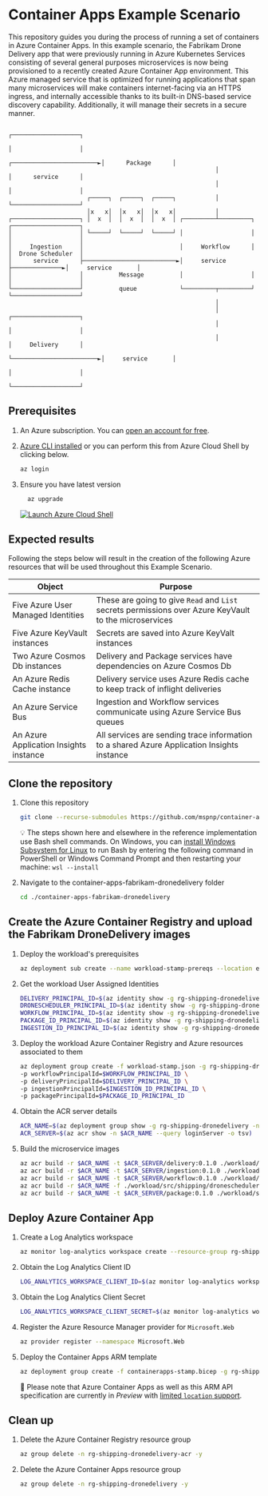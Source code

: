 # Container Apps Example Scenario

This repository guides you during the process of running a set of containers in Azure Container Apps. In this example scenario, the Fabrikam Drone Delivery app that were previously running in Azure Kubernetes Services consisting of several general purposes microservices is now being provisioned to a recently created Azure Container App environment.  This Azure managed service that is optimized for running applications that span many microservices will make containers internet-facing via an HTTPS ingress, and internally accessible thanks to its built-in DNS-based service discovery capability. Additionally, it will manage their secrets in a secure manner.

```output
                                                                                    ┌───────────────────┐
                                                                                    │                   │
                                                          ┌────────────────────────►│      Package      │
                                                          │                         │      service      │
                                                          │                         │                   │
                      ┌─────┐  ┌─────┐  ┌─────┐           │                         └───────────────────┘
                      │x   x│  │x   x│  │x   x│           │
┌───────────────────┐ │  x  │  │  x  │  │  x  │ ┌─────────┴─────────┐               ┌───────────────────┐
│                   │ └─────┘  └─────┘  └─────┘ │                   │               │                   │
│     Ingestion     │                           │     Workflow      │               │  Drone Scheduler  │
│      service      ├──────────────────────────►│     service       ├──────────────►│     service       │
│                   │          Message          │                   │               │                   │
└───────────────────┘          queue            └─────────┬─────────┘               └───────────────────┘
                                                          │
                                                          │                         ┌───────────────────┐
                                                          │                         │                   │
                                                          │                         │     Delivery      │
                                                          └────────────────────────►│     service       │
                                                                                    │                   │
                                                                                    └───────────────────┘
```

## Prerequisites

1. An Azure subscription. You can [open an account for free](https://azure.microsoft.com/free).
1. [Azure CLI installed](https://docs.microsoft.com/cli/azure/install-azure-cli?view=azure-cli-latest) or you can perform this from Azure Cloud Shell by clicking below.

   ```bash
   az login
   ```

1. Ensure you have latest version

   ```bash
	 az upgrade
   ```

   [![Launch Azure Cloud Shell](https://docs.microsoft.com/azure/includes/media/cloud-shell-try-it/launchcloudshell.png)](https://shell.azure.com)

## Expected results

Following the steps below will result in the creation of the following Azure resources that will be used throughout this Example Scenario.

| Object                                    | Purpose                                                 |
|-------------------------------------------|---------------------------------------------------------|
| Five Azure User Managed Identities        | These are going to give `Read` and `List` secrets permissions over Azure KeyVault to the microservices |
| Five Azure KeyVault instances             | Secrets are saved into Azure KeyValt instances |
| Two Azure Cosmos Db instances             | Delivery and Package services have dependencies on Azure Cosmos Db |
| An Azure Redis Cache instance             | Delivery service uses Azure Redis cache to keep track of inflight deliveries |
| An Azure Service Bus                      | Ingestion and Workflow services communicate using Azure Service Bus queues |
| An Azure Application Insights instance    | All services are sending trace information to a shared Azure Application Insights instance |

## Clone the repository

1. Clone this repository

   ```bash
   git clone --recurse-submodules https://github.com/mspnp/container-apps-fabrikam-dronedelivery.git
   ```

   :bulb: The steps shown here and elsewhere in the reference implementation use Bash shell commands. On Windows, you can [install Windows Subsystem for Linux](https://docs.microsoft.com/windows/wsl/install#install) to run Bash by entering the following command in PowerShell or Windows Command Prompt and then restarting your machine: `wsl --install`

1. Navigate to the container-apps-fabrikam-dronedelivery folder

   ```bash
   cd ./container-apps-fabrikam-dronedelivery
   ```

## Create the Azure Container Registry and upload the Fabrikam DroneDelivery images

1. Deploy the workload's prerequisites

   ```bash
   az deployment sub create --name workload-stamp-prereqs --location eastus --template-file ./workload/workload-stamp-prereqs.json
   ```

1. Get the workload User Assigned Identities

   ```bash
   DELIVERY_PRINCIPAL_ID=$(az identity show -g rg-shipping-dronedelivery -n uid-delivery --query principalId -o tsv) && \
   DRONESCHEDULER_PRINCIPAL_ID=$(az identity show -g rg-shipping-dronedelivery -n uid-dronescheduler --query principalId -o tsv) && \
   WORKFLOW_PRINCIPAL_ID=$(az identity show -g rg-shipping-dronedelivery -n uid-workflow --query principalId -o tsv) && \
   PACKAGE_ID_PRINCIPAL_ID=$(az identity show -g rg-shipping-dronedelivery -n uid-package --query principalId -o tsv) && \
   INGESTION_ID_PRINCIPAL_ID=$(az identity show -g rg-shipping-dronedelivery -n uid-ingestion --query principalId -o tsv)
   ```

1. Deploy the workload Azure Container Registry and Azure resources associated to them

   ```bash
   az deployment group create -f workload-stamp.json -g rg-shipping-dronedelivery -p droneSchedulerPrincipalId=$DRONESCHEDULER_PRINCIPAL_ID \
   -p workflowPrincipalId=$WORKFLOW_PRINCIPAL_ID \
   -p deliveryPrincipalId=$DELIVERY_PRINCIPAL_ID \
   -p ingestionPrincipalId=$INGESTION_ID_PRINCIPAL_ID \
   -p packagePrincipalId=$PACKAGE_ID_PRINCIPAL_ID
   ```

1. Obtain the ACR server details

   ```bash
   ACR_NAME=$(az deployment group show -g rg-shipping-dronedelivery -n workload-stamp --query properties.outputs.acrName.value -o tsv)
   ACR_SERVER=$(az acr show -n $ACR_NAME --query loginServer -o tsv)
   ```

1. Build the microservice images

   ```bash
   az acr build -r $ACR_NAME -t $ACR_SERVER/delivery:0.1.0 ./workload/src/shipping/delivery/.
   az acr build -r $ACR_NAME -t $ACR_SERVER/ingestion:0.1.0 ./workload/src/shipping/ingestion/.
   az acr build -r $ACR_NAME -t $ACR_SERVER/workflow:0.1.0 ./workload/src/shipping/workflow/.
   az acr build -r $ACR_NAME -f ./workload/src/shipping/dronescheduler/Dockerfile -t $ACR_SERVER/dronescheduler:0.1.0 ./workload/src/shipping/.
   az acr build -r $ACR_NAME -t $ACR_SERVER/package:0.1.0 ./workload/src/shipping/package/.
   ```

## Deploy Azure Container App

1. Create a Log Analytics workspace

   ```bash
   az monitor log-analytics workspace create --resource-group rg-shipping-dronedelivery --workspace-name la-shipping-dronedelivery
   ```

1. Obtain the Log Analytics Client ID

   ```bash
   LOG_ANALYTICS_WORKSPACE_CLIENT_ID=$(az monitor log-analytics workspace show --query customerId -g rg-shipping-dronedelivery -n la-shipping-dronedelivery --out tsv)
   ```

1. Obtain the Log Analytics Client Secret

   ```bash
   LOG_ANALYTICS_WORKSPACE_CLIENT_SECRET=$(az monitor log-analytics workspace get-shared-keys --query primarySharedKey -g rg-shipping-dronedelivery -n la-shipping-dronedelivery --out tsv)
   ```

1. Register the Azure Resource Manager provider for `Microsoft.Web`

   ```bash
   az provider register --namespace Microsoft.Web
   ```

1. Deploy the Container Apps ARM template

   ```bash
   az deployment group create -f containerapps-stamp.bicep -g rg-shipping-dronedelivery -p acrSever=mcr.microsoft.com logAnalitycsCustomerId=${LOG_ANALYTICS_WORKSPACE_CLIENT_ID} logAnalitycsSharedKey=${LOG_ANALYTICS_WORKSPACE_CLIENT_SECRET}
   ```

   :eyes: Please note that Azure Container Apps as well as this ARM API specification are currently in _Preview_ with [limited `location` support](https://azure.microsoft.com/global-infrastructure/services/?products=container-apps).

## Clean up

1. Delete the Azure Container Registry resource group

   ```bash
   az group delete -n rg-shipping-dronedelivery-acr -y
   ```

1. Delete the Azure Container Apps resource group

   ```bash
   az group delete -n rg-shipping-dronedelivery -y
   ```
